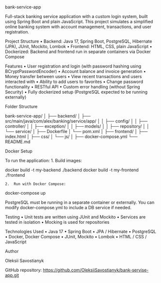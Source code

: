  bank-serviсe-app

Full-stack banking service application with a custom login system, built using Spring Boot and plain JavaScript. This project simulates a simplified online banking system with account management, transactions, and user registration.

Project Structure
	•	Backend: Java 17, Spring Boot, PostgreSQL, Hibernate (JPA), JUnit, Mockito, Lombok
	•	Frontend: HTML, CSS, plain JavaScript
	•	Dockerized: Backend and frontend run in separate containers via Docker Compose

Features
	•	User registration and login (with password hashing using BCryptPasswordEncoder)
	•	Account balance and invoice generation
	•	Money transfer between users
	•	View recent transactions and users interacted with
	•	Ability to add users to favorites
	•	Change password functionality
	•	RESTful API
	•	Custom error handling (without Spring Security)
	•	Fully dockerized setup (PostgreSQL expected to be running externally)

Folder Structure

bank-serviсe-app/
│
├── backend/
│   ├── src/main/java/com/alex/banking/service/app/
│   │   ├── config/
│   │   ├── controller/
│   │   ├── exception/
│   │   ├── models/
│   │   ├── repository/
│   │   └── service/
│   ├── Dockerfile
│   └── pom.xml
│
├── frontend/
│   ├── index.html
│   ├── css/
│   └── js/
│
├── docker-compose.yml
└── README.md

Docker Setup

To run the application:
	1.	Build images:

docker build -t my-backend ./backend
docker build -t my-frontend ./frontend

	2.	Run with Docker Compose:

docker-compose up

PostgreSQL must be running in a separate container or externally. You can modify docker-compose.yml to include a DB service if needed.

Testing
	•	Unit tests are written using JUnit and Mockito
	•	Services are tested in isolation
	•	Mocking is used for repositories

Technologies Used
	•	Java 17
	•	Spring Boot
	•	JPA / Hibernate
	•	PostgreSQL
	•	Docker, Docker Compose
	•	JUnit, Mockito
	•	Lombok
	•	HTML / CSS / JavaScript

Author

Oleksii Savostianyk

GitHub repository: https://github.com/OleksiiSavostianyk/bank-servise-app.git